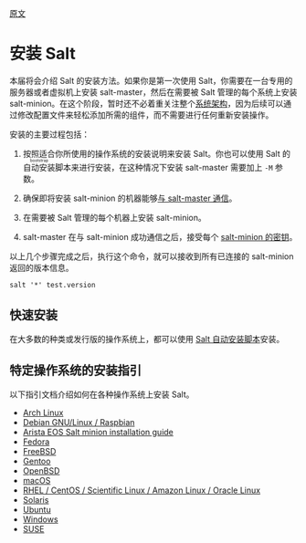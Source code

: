[原文][1]

# 安装 Salt

本届将会介绍 Salt 的安装方法。如果你是第一次使用 Salt，你需要在一台专用的服务器或者虚拟机上安装 salt-master，然后在需要被 Salt 管理的每个系统上安装 salt-minion。在这个阶段，暂时还不必着重关注整个[系统架构][2]，因为后续可以通过修改配置文件来轻松添加所需的组件，而不需要进行任何重新安装操作。

安装的主要过程包括：

1. 按照适合你所使用的操作系统的安装说明来安装 Salt。你也可以使用 Salt 的<ruby>自动安装<rt>bootstrap</rt></ruby>脚本来进行安装，在这种情况下安装 salt-master 需要加上 `-M` 参数。

2. 确保即将安装 salt-minion 的机器能够[与 salt-master 通信][3]。

3. 在需要被 Salt 管理的每个机器上安装 salt-minion。

4. salt-master 在与 salt-minion 成功通信之后，接受每个 [salt-minion 的密钥][4]。

以上几个步骤完成之后，执行这个命令，就可以接收到所有已连接的 salt-minion 返回的版本信息。

```
salt '*' test.version
```

## 快速安装

在大多数的种类或发行版的操作系统上，都可以使用 [Salt 自动安装脚本][5]安装。

## 特定操作系统的安装指引

以下指引文档介绍如何在各种操作系统上安装 Salt。

* [Arch Linux][5]
* [Debian GNU/Linux / Raspbian][6]
* [Arista EOS Salt minion installation guide][7]
* [Fedora][8]
* [FreeBSD][9]
* [Gentoo][10]
* [OpenBSD][11]
* [macOS][12]
* [RHEL / CentOS / Scientific Linux / Amazon Linux / Oracle Linux][13]
* [Solaris][14]
* [Ubuntu][15]
* [Windows][16]
* [SUSE][17]


[1]: https://docs.saltstack.com/en/2019.2/topics/installation/index.html
[2]: /to-be-done.md
[3]: /to-be-done.md
[4]: /to-be-done.md
[5]: /to-be-done.md
[6]: /to-be-done.md
[7]: /to-be-done.md
[8]: /to-be-done.md
[9]: /to-be-done.md
[10]: /to-be-done.md
[11]: /to-be-done.md
[12]: /to-be-done.md
[13]: /to-be-done.md
[14]: /to-be-done.md
[15]: /to-be-done.md
[16]: /to-be-done.md
[17]: /to-be-done.md
